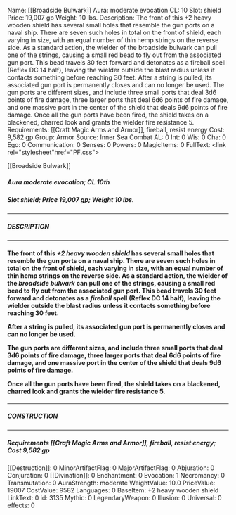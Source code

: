 Name: [[Broadside Bulwark]]
Aura: moderate evocation
CL: 10
Slot: shield
Price: 19,007 gp
Weight: 10 lbs.
Description: The front of this +2 heavy wooden shield has several small holes that resemble the gun ports on a naval ship. There are seven such holes in total on the front of shield, each varying in size, with an equal number of thin hemp strings on the reverse side. As a standard action, the wielder of the broadside bulwark can pull one of the strings, causing a small red bead to fly out from the associated gun port. This bead travels 30 feet forward and detonates as a fireball spell (Reflex DC 14 half), leaving the wielder outside the blast radius unless it contacts something before reaching 30 feet. After a string is pulled, its associated gun port is permanently closes and can no longer be used. The gun ports are different sizes, and include three small ports that deal 3d6 points of fire damage, three larger ports that deal 6d6 points of fire damage, and one massive port in the center of the shield that deals 9d6 points of fire damage. Once all the gun ports have been fired, the shield takes on a blackened, charred look and grants the wielder fire resistance 5.
Requirements: [[Craft Magic Arms and Armor]], fireball, resist energy
Cost: 9,582 gp
Group: Armor
Source: Inner Sea Combat
AL: 0
Int: 0
Wis: 0
Cha: 0
Ego: 0
Communication: 0
Senses: 0
Powers: 0
MagicItems: 0
FullText: <link rel="stylesheet"href="PF.css"><div class="heading"><p class="alignleft">[[Broadside Bulwark]]</p><div style="clear: both;"></div></div><div><h5><b>Aura </b>moderate evocation; <b>CL </b>10th</h5><h5><b>Slot </b>shield; <b>Price </b>19,007 gp; <b>Weight </b>10 lbs.</h5></div><hr/><div><h5><b>DESCRIPTION</b></h5></div><hr/><div><h4><p>The front of this <i>+2 heavy wooden shield</i> has several small holes that resemble the gun ports on a naval ship. There are seven such holes in total on the front of shield, each varying in size, with an equal number of thin hemp strings on the reverse side. As a standard action, the wielder of the <i>broadside bulwark</i> can pull one of the strings, causing a small red bead to fly out from the associated gun port. This bead travels 30 feet forward and detonates as a <i>fireball</i> spell (Reflex DC 14 half), leaving the wielder outside the blast radius unless it contacts something before reaching 30 feet.</p><p>After a string is pulled, its associated gun port is permanently closes and can no longer be used.</p><p>The gun ports are different sizes, and include three small ports that deal 3d6 points of fire damage, three larger ports that deal 6d6 points of fire damage, and one massive port in the center of the shield that deals 9d6 points of fire damage.</p><p>Once all the gun ports have been fired, the shield takes on a blackened, charred look and grants the wielder fire resistance 5.</p></h4></div><hr/><div><h5><b>CONSTRUCTION</b></h5></div><hr/><div><h5><b>Requirements </b>[[Craft Magic Arms and Armor]], <i>fireball</i>, <i>resist energy</i>; <b>Cost </b>9,582 gp</h5></div>
[[Destruction]]: 0
MinorArtifactFlag: 0
MajorArtifactFlag: 0
Abjuration: 0
Conjuration: 0
[[Divination]]: 0
Enchantment: 0
Evocation: 1
Necromancy: 0
Transmutation: 0
AuraStrength: moderate
WeightValue: 10.0
PriceValue: 19007
CostValue: 9582
Languages: 0
BaseItem: +2 heavy wooden shield
LinkText: 0
id: 3135
Mythic: 0
LegendaryWeapon: 0
Illusion: 0
Universal: 0
effects: 0
